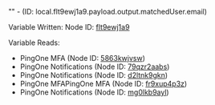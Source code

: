 "" - (ID: local.flt9ewj1a9.payload.output.matchedUser.email)

Variable Written:
Node ID: [flt9ewj1a9](../nodes/flt9ewj1a9.md)

Variable Reads:
* PingOne MFA (Node ID: [5863kwjvsw](../nodes/5863kwjvsw.md))
* PingOne Notifications (Node ID: [79qzr2aabs](../nodes/79qzr2aabs.md))
* PingOne Notifications (Node ID: [d2ltnk9gkn](../nodes/d2ltnk9gkn.md))
* PingOne MFAPingOne MFA (Node ID: [fr9xup4p3z](../nodes/fr9xup4p3z.md))
* PingOne Notifications (Node ID: [mg0lkb9ayl](../nodes/mg0lkb9ayl.md))
